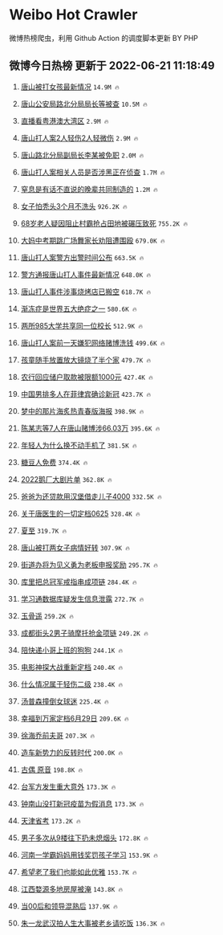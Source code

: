 # Weibo Hot Crawler 



微博热榜爬虫，利用 Github Action 的调度脚本更新 BY PHP 


## 微博今日热榜 更新于 2022-06-21 11:18:49 
1. [唐山被打女孩最新情况](https://s.weibo.com/weibo?q=%23%E5%94%90%E5%B1%B1%E8%A2%AB%E6%89%93%E5%A5%B3%E5%AD%A9%E6%9C%80%E6%96%B0%E6%83%85%E5%86%B5%23&Refer=top) `14.9M 🔥` 

1. [唐山公安局路北分局局长等被查](https://s.weibo.com/weibo?q=%23%E5%94%90%E5%B1%B1%E5%85%AC%E5%AE%89%E5%B1%80%E8%B7%AF%E5%8C%97%E5%88%86%E5%B1%80%E5%B1%80%E9%95%BF%E7%AD%89%E8%A2%AB%E6%9F%A5%23&Refer=top) `10.5M 🔥` 

1. [直播看粤港澳大湾区](https://s.weibo.com/weibo?q=%23%E7%9B%B4%E6%92%AD%E7%9C%8B%E7%B2%A4%E6%B8%AF%E6%BE%B3%E5%A4%A7%E6%B9%BE%E5%8C%BA%23&Refer=top) `2.9M 🔥` 

1. [唐山打人案2人轻伤2人轻微伤](https://s.weibo.com/weibo?q=%23%E5%94%90%E5%B1%B1%E6%89%93%E4%BA%BA%E6%A1%882%E4%BA%BA%E8%BD%BB%E4%BC%A42%E4%BA%BA%E8%BD%BB%E5%BE%AE%E4%BC%A4%23&Refer=top) `2.9M 🔥` 

1. [唐山路北分局副局长李某被免职](https://s.weibo.com/weibo?q=%23%E5%94%90%E5%B1%B1%E8%B7%AF%E5%8C%97%E5%88%86%E5%B1%80%E5%89%AF%E5%B1%80%E9%95%BF%E6%9D%8E%E6%9F%90%E8%A2%AB%E5%85%8D%E8%81%8C%23&Refer=top) `2.0M 🔥` 

1. [唐山打人案相关人员是否涉黑正在侦查](https://s.weibo.com/weibo?q=%23%E5%94%90%E5%B1%B1%E6%89%93%E4%BA%BA%E6%A1%88%E7%9B%B8%E5%85%B3%E4%BA%BA%E5%91%98%E6%98%AF%E5%90%A6%E6%B6%89%E9%BB%91%E6%AD%A3%E5%9C%A8%E4%BE%A6%E6%9F%A5%23&Refer=top) `1.7M 🔥` 

1. [窒息是有话不直说的晚辈共同制造的](https://s.weibo.com/weibo?q=%E7%AA%92%E6%81%AF%E6%98%AF%E6%9C%89%E8%AF%9D%E4%B8%8D%E7%9B%B4%E8%AF%B4%E7%9A%84%E6%99%9A%E8%BE%88%E5%85%B1%E5%90%8C%E5%88%B6%E9%80%A0%E7%9A%84&Refer=top) `1.2M 🔥` 

1. [女子怕秃头3个月不洗头](https://s.weibo.com/weibo?q=%23%E5%A5%B3%E5%AD%90%E6%80%95%E7%A7%83%E5%A4%B43%E4%B8%AA%E6%9C%88%E4%B8%8D%E6%B4%97%E5%A4%B4%23&Refer=top) `926.2K 🔥` 

1. [68岁老人疑因阻止村霸抢占田地被碾压致死](https://s.weibo.com/weibo?q=%2368%E5%B2%81%E8%80%81%E4%BA%BA%E7%96%91%E5%9B%A0%E9%98%BB%E6%AD%A2%E6%9D%91%E9%9C%B8%E6%8A%A2%E5%8D%A0%E7%94%B0%E5%9C%B0%E8%A2%AB%E7%A2%BE%E5%8E%8B%E8%87%B4%E6%AD%BB%23&Refer=top) `755.2K 🔥` 

1. [大妈中考期跳广场舞家长劝阻遭围殴](https://s.weibo.com/weibo?q=%23%E5%A4%A7%E5%A6%88%E4%B8%AD%E8%80%83%E6%9C%9F%E8%B7%B3%E5%B9%BF%E5%9C%BA%E8%88%9E%E5%AE%B6%E9%95%BF%E5%8A%9D%E9%98%BB%E9%81%AD%E5%9B%B4%E6%AE%B4%23&Refer=top) `679.0K 🔥` 

1. [唐山打人案警方出警时间公布](https://s.weibo.com/weibo?q=%23%E5%94%90%E5%B1%B1%E6%89%93%E4%BA%BA%E6%A1%88%E8%AD%A6%E6%96%B9%E5%87%BA%E8%AD%A6%E6%97%B6%E9%97%B4%E5%85%AC%E5%B8%83%23&Refer=top) `663.5K 🔥` 

1. [警方通报唐山打人事件最新情况](https://s.weibo.com/weibo?q=%23%E8%AD%A6%E6%96%B9%E9%80%9A%E6%8A%A5%E5%94%90%E5%B1%B1%E6%89%93%E4%BA%BA%E4%BA%8B%E4%BB%B6%E6%9C%80%E6%96%B0%E6%83%85%E5%86%B5%23&Refer=top) `648.0K 🔥` 

1. [唐山打人事件涉事烧烤店已搬空](https://s.weibo.com/weibo?q=%23%E5%94%90%E5%B1%B1%E6%89%93%E4%BA%BA%E4%BA%8B%E4%BB%B6%E6%B6%89%E4%BA%8B%E7%83%A7%E7%83%A4%E5%BA%97%E5%B7%B2%E6%90%AC%E7%A9%BA%23&Refer=top) `618.7K 🔥` 

1. [渐冻症是世界五大绝症之一](https://s.weibo.com/weibo?q=%23%E6%B8%90%E5%86%BB%E7%97%87%E6%98%AF%E4%B8%96%E7%95%8C%E4%BA%94%E5%A4%A7%E7%BB%9D%E7%97%87%E4%B9%8B%E4%B8%80%23&Refer=top) `580.6K 🔥` 

1. [两所985大学共享同一位校长](https://s.weibo.com/weibo?q=%23%E4%B8%A4%E6%89%80985%E5%A4%A7%E5%AD%A6%E5%85%B1%E4%BA%AB%E5%90%8C%E4%B8%80%E4%BD%8D%E6%A0%A1%E9%95%BF%23&Refer=top) `512.9K 🔥` 

1. [唐山打人案前一天嫌犯网络赌博洗钱](https://s.weibo.com/weibo?q=%E5%94%90%E5%B1%B1%E6%89%93%E4%BA%BA%E6%A1%88%E5%89%8D%E4%B8%80%E5%A4%A9%E5%AB%8C%E7%8A%AF%E7%BD%91%E7%BB%9C%E8%B5%8C%E5%8D%9A%E6%B4%97%E9%92%B1&Refer=top) `499.6K 🔥` 

1. [孩童随手放置放大镜烧了半个家](https://s.weibo.com/weibo?q=%23%E5%AD%A9%E7%AB%A5%E9%9A%8F%E6%89%8B%E6%94%BE%E7%BD%AE%E6%94%BE%E5%A4%A7%E9%95%9C%E7%83%A7%E4%BA%86%E5%8D%8A%E4%B8%AA%E5%AE%B6%23&Refer=top) `479.7K 🔥` 

1. [农行回应储户取款被限额1000元](https://s.weibo.com/weibo?q=%23%E5%86%9C%E8%A1%8C%E5%9B%9E%E5%BA%94%E5%82%A8%E6%88%B7%E5%8F%96%E6%AC%BE%E8%A2%AB%E9%99%90%E9%A2%9D1000%E5%85%83%23&Refer=top) `427.4K 🔥` 

1. [中国男排多人在菲律宾确诊新冠](https://s.weibo.com/weibo?q=%23%E4%B8%AD%E5%9B%BD%E7%94%B7%E6%8E%92%E5%A4%9A%E4%BA%BA%E5%9C%A8%E8%8F%B2%E5%BE%8B%E5%AE%BE%E7%A1%AE%E8%AF%8A%E6%96%B0%E5%86%A0%23&Refer=top) `423.7K 🔥` 

1. [梦中的那片海炙热青春版海报](https://s.weibo.com/weibo?q=%23%E6%A2%A6%E4%B8%AD%E7%9A%84%E9%82%A3%E7%89%87%E6%B5%B7%E7%82%99%E7%83%AD%E9%9D%92%E6%98%A5%E7%89%88%E6%B5%B7%E6%8A%A5%23&Refer=top) `398.9K 🔥` 

1. [陈某志等7人在唐山赌博涉66.03万](https://s.weibo.com/weibo?q=%23%E9%99%88%E6%9F%90%E5%BF%97%E7%AD%897%E4%BA%BA%E5%9C%A8%E5%94%90%E5%B1%B1%E8%B5%8C%E5%8D%9A%E6%B6%8966.03%E4%B8%87%23&Refer=top) `395.6K 🔥` 

1. [年轻人为什么换不动手机了](https://s.weibo.com/weibo?q=%23%E5%B9%B4%E8%BD%BB%E4%BA%BA%E4%B8%BA%E4%BB%80%E4%B9%88%E6%8D%A2%E4%B8%8D%E5%8A%A8%E6%89%8B%E6%9C%BA%E4%BA%86%23&Refer=top) `381.5K 🔥` 

1. [糖豆人免费](https://s.weibo.com/weibo?q=%23%E7%B3%96%E8%B1%86%E4%BA%BA%E5%85%8D%E8%B4%B9%23&Refer=top) `374.4K 🔥` 

1. [2022鹅厂大剧片单](https://s.weibo.com/weibo?q=%232022%E9%B9%85%E5%8E%82%E5%A4%A7%E5%89%A7%E7%89%87%E5%8D%95%23&Refer=top) `362.8K 🔥` 

1. [爸爸为还贷款用汉堡借走儿子4000](https://s.weibo.com/weibo?q=%23%E7%88%B8%E7%88%B8%E4%B8%BA%E8%BF%98%E8%B4%B7%E6%AC%BE%E7%94%A8%E6%B1%89%E5%A0%A1%E5%80%9F%E8%B5%B0%E5%84%BF%E5%AD%904000%23&Refer=top) `332.5K 🔥` 

1. [关于唐医生的一切定档0625](https://s.weibo.com/weibo?q=%23%E5%85%B3%E4%BA%8E%E5%94%90%E5%8C%BB%E7%94%9F%E7%9A%84%E4%B8%80%E5%88%87%E5%AE%9A%E6%A1%A30625%23&Refer=top) `328.4K 🔥` 

1. [夏至](https://s.weibo.com/weibo?q=%23%E5%A4%8F%E8%87%B3%23&Refer=top) `319.7K 🔥` 

1. [唐山被打两女子病情好转](https://s.weibo.com/weibo?q=%23%E5%94%90%E5%B1%B1%E8%A2%AB%E6%89%93%E4%B8%A4%E5%A5%B3%E5%AD%90%E7%97%85%E6%83%85%E5%A5%BD%E8%BD%AC%23&Refer=top) `307.9K 🔥` 

1. [街道办将为见义勇为老板申报奖励](https://s.weibo.com/weibo?q=%23%E8%A1%97%E9%81%93%E5%8A%9E%E5%B0%86%E4%B8%BA%E8%A7%81%E4%B9%89%E5%8B%87%E4%B8%BA%E8%80%81%E6%9D%BF%E7%94%B3%E6%8A%A5%E5%A5%96%E5%8A%B1%23&Refer=top) `295.7K 🔥` 

1. [库里把总冠军戒指串成项链](https://s.weibo.com/weibo?q=%23%E5%BA%93%E9%87%8C%E6%8A%8A%E6%80%BB%E5%86%A0%E5%86%9B%E6%88%92%E6%8C%87%E4%B8%B2%E6%88%90%E9%A1%B9%E9%93%BE%23&Refer=top) `284.4K 🔥` 

1. [学习通数据库疑发生信息泄露](https://s.weibo.com/weibo?q=%23%E5%AD%A6%E4%B9%A0%E9%80%9A%E6%95%B0%E6%8D%AE%E5%BA%93%E7%96%91%E5%8F%91%E7%94%9F%E4%BF%A1%E6%81%AF%E6%B3%84%E9%9C%B2%23&Refer=top) `272.7K 🔥` 

1. [玉骨遥](https://s.weibo.com/weibo?q=%E7%8E%89%E9%AA%A8%E9%81%A5&Refer=top) `259.2K 🔥` 

1. [成都街头2男子骑摩托抢金项链](https://s.weibo.com/weibo?q=%23%E6%88%90%E9%83%BD%E8%A1%97%E5%A4%B42%E7%94%B7%E5%AD%90%E9%AA%91%E6%91%A9%E6%89%98%E6%8A%A2%E9%87%91%E9%A1%B9%E9%93%BE%23&Refer=top) `249.2K 🔥` 

1. [陪快递小哥上班的狗狗](https://s.weibo.com/weibo?q=%23%E9%99%AA%E5%BF%AB%E9%80%92%E5%B0%8F%E5%93%A5%E4%B8%8A%E7%8F%AD%E7%9A%84%E7%8B%97%E7%8B%97%23&Refer=top) `244.1K 🔥` 

1. [电影神探大战重新定档](https://s.weibo.com/weibo?q=%23%E7%94%B5%E5%BD%B1%E7%A5%9E%E6%8E%A2%E5%A4%A7%E6%88%98%E9%87%8D%E6%96%B0%E5%AE%9A%E6%A1%A3%23&Refer=top) `240.4K 🔥` 

1. [什么情况属于轻伤二级](https://s.weibo.com/weibo?q=%23%E4%BB%80%E4%B9%88%E6%83%85%E5%86%B5%E5%B1%9E%E4%BA%8E%E8%BD%BB%E4%BC%A4%E4%BA%8C%E7%BA%A7%23&Refer=top) `238.4K 🔥` 

1. [汤普森撞倒女球迷](https://s.weibo.com/weibo?q=%23%E6%B1%A4%E6%99%AE%E6%A3%AE%E6%92%9E%E5%80%92%E5%A5%B3%E7%90%83%E8%BF%B7%23&Refer=top) `225.4K 🔥` 

1. [幸福到万家定档6月29日](https://s.weibo.com/weibo?q=%23%E5%B9%B8%E7%A6%8F%E5%88%B0%E4%B8%87%E5%AE%B6%E5%AE%9A%E6%A1%A36%E6%9C%8829%E6%97%A5%23&Refer=top) `209.6K 🔥` 

1. [徐海乔前夫哥](https://s.weibo.com/weibo?q=%E5%BE%90%E6%B5%B7%E4%B9%94%E5%89%8D%E5%A4%AB%E5%93%A5&Refer=top) `207.3K 🔥` 

1. [造车新势力的反转时代](https://s.weibo.com/weibo?q=%23%E9%80%A0%E8%BD%A6%E6%96%B0%E5%8A%BF%E5%8A%9B%E7%9A%84%E5%8F%8D%E8%BD%AC%E6%97%B6%E4%BB%A3%23&Refer=top) `200.0K 🔥` 

1. [古偶 原音](https://s.weibo.com/weibo?q=%E5%8F%A4%E5%81%B6%20%E5%8E%9F%E9%9F%B3&Refer=top) `198.8K 🔥` 

1. [台军方发生重大意外](https://s.weibo.com/weibo?q=%23%E5%8F%B0%E5%86%9B%E6%96%B9%E5%8F%91%E7%94%9F%E9%87%8D%E5%A4%A7%E6%84%8F%E5%A4%96%23&Refer=top) `173.3K 🔥` 

1. [钟南山没打新冠疫苗为假消息](https://s.weibo.com/weibo?q=%23%E9%92%9F%E5%8D%97%E5%B1%B1%E6%B2%A1%E6%89%93%E6%96%B0%E5%86%A0%E7%96%AB%E8%8B%97%E4%B8%BA%E5%81%87%E6%B6%88%E6%81%AF%23&Refer=top) `173.3K 🔥` 

1. [天津省考](https://s.weibo.com/weibo?q=%E5%A4%A9%E6%B4%A5%E7%9C%81%E8%80%83&Refer=top) `173.2K 🔥` 

1. [男子多次从9楼往下扔未熄烟头](https://s.weibo.com/weibo?q=%23%E7%94%B7%E5%AD%90%E5%A4%9A%E6%AC%A1%E4%BB%8E9%E6%A5%BC%E5%BE%80%E4%B8%8B%E6%89%94%E6%9C%AA%E7%86%84%E7%83%9F%E5%A4%B4%23&Refer=top) `172.8K 🔥` 

1. [河南一学霸妈妈用钱奖罚孩子学习](https://s.weibo.com/weibo?q=%23%E6%B2%B3%E5%8D%97%E4%B8%80%E5%AD%A6%E9%9C%B8%E5%A6%88%E5%A6%88%E7%94%A8%E9%92%B1%E5%A5%96%E7%BD%9A%E5%AD%A9%E5%AD%90%E5%AD%A6%E4%B9%A0%23&Refer=top) `153.9K 🔥` 

1. [希望老了我们也能如此优雅](https://s.weibo.com/weibo?q=%23%E5%B8%8C%E6%9C%9B%E8%80%81%E4%BA%86%E6%88%91%E4%BB%AC%E4%B9%9F%E8%83%BD%E5%A6%82%E6%AD%A4%E4%BC%98%E9%9B%85%23&Refer=top) `153.7K 🔥` 

1. [江西婺源多地房屋被淹](https://s.weibo.com/weibo?q=%23%E6%B1%9F%E8%A5%BF%E5%A9%BA%E6%BA%90%E5%A4%9A%E5%9C%B0%E6%88%BF%E5%B1%8B%E8%A2%AB%E6%B7%B9%23&Refer=top) `143.8K 🔥` 

1. [当00后和领导混熟后](https://s.weibo.com/weibo?q=%23%E5%BD%9300%E5%90%8E%E5%92%8C%E9%A2%86%E5%AF%BC%E6%B7%B7%E7%86%9F%E5%90%8E%23&Refer=top) `137.9K 🔥` 

1. [朱一龙武汉拍人生大事被老乡请吃饭](https://s.weibo.com/weibo?q=%23%E6%9C%B1%E4%B8%80%E9%BE%99%E6%AD%A6%E6%B1%89%E6%8B%8D%E4%BA%BA%E7%94%9F%E5%A4%A7%E4%BA%8B%E8%A2%AB%E8%80%81%E4%B9%A1%E8%AF%B7%E5%90%83%E9%A5%AD%23&Refer=top) `136.3K 🔥` 

